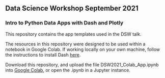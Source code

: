 ## Data Science Workshop September 2021
### Intro to Python Data Apps with Dash and Plotly

This repository contains the app templates used in the DSW talk. 

The resources in this repository were designed to be used within a notebook in Google Colab. If working locally on your own machine, follow the instructions to install Dash [here](https://dash.plotly.com/installation).

Download this repository, and upload the file DSW2021_Colab_App.ipynb into [Google Colab](https://colab.research.google.com/), or open the .ipynb in a Jupyter instance. 
